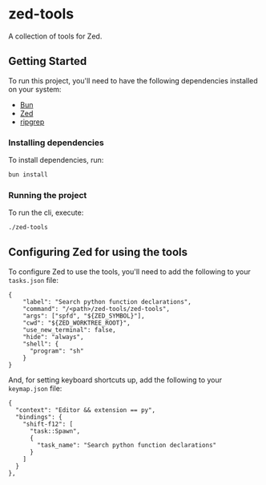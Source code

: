 # zed-tools

A collection of tools for Zed.

## Getting Started

To run this project, you'll need to have the following dependencies installed on your system:

- [Bun](https://bun.sh)
- [Zed](https://zed.dev/)
- [ripgrep](https://github.com/BurntSushi/ripgrep)

### Installing dependencies

To install dependencies, run:

```bash
bun install
```

### Running the project

To run the cli, execute:

```bash
./zed-tools
```

## Configuring Zed for using the tools

To configure Zed to use the tools, you'll need to add the following to your `tasks.json` file:

```jsonc
{
    "label": "Search python function declarations",
    "command": "/<path>/zed-tools/zed-tools",
    "args": ["spfd", "${ZED_SYMBOL}"],
    "cwd": "${ZED_WORKTREE_ROOT}",
    "use_new_terminal": false,
    "hide": "always",
    "shell": {
      "program": "sh"
    }
}
```

And, for setting keyboard shortcuts up, add the following to your `keymap.json` file:

```jsonc
{
  "context": "Editor && extension == py",
  "bindings": {
    "shift-f12": [
      "task::Spawn",
      {
        "task_name": "Search python function declarations"
      }
    ]
  }
},
```

